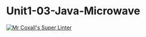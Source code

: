 # Unit1-03-Java-Microwave
[![Mr Coxall's Super Linter](https://github.com/ICS4U-Programming-SantiagoHewettSH/Unit1-03-Java-Microwave/workflows/Mr%20Coxall's%20Super%20Linter/badge.svg)](https://github.com/ICS4U-Programming-SantiagoHewettSH/Unit1-03-Java-Microwave/actions/)
